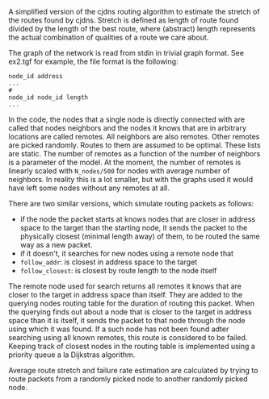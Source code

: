 A simplified version of the cjdns routing algorithm to estimate the stretch of
the routes found by cjdns. Stretch is defined as length of route found divided
by the length of the best route, where (abstract) length represents the actual combination
of qualities of a route we care about.

The graph of the network is read from stdin in trivial graph format.
See ex2.tgf for example, the file format is the following:

	node_id address
	...
	#
	node_id node_id length
	...

	

In the code, the nodes that a single node is directly connected with are
called that nodes neighbors and the nodes it knows that are in arbitrary
locations are called remotes. All neighbors are also remotes. Other remotes
are picked randomly. Routes to them are assumed to be optimal. These lists
are static. The number of remotes as a function of the number of neighbors
is a parameter of the model. At the moment, the number of remotes is linearly
scaled with `N_nodes/500` for nodes with average number of neighbors. In reality
this is a lot smaller, but with the graphs used it would have left some nodes
without any remotes at all.

There are two similar versions, which simulate routing packets as follows:

- if the node the packet starts at knows nodes that are closer in address
space to the target than the starting node, it sends the packet to the physically closest
(minimal length away) of them, to be routed the same way as a new packet.
- if it doesn't, it searches for new nodes using a remote node that
 - `follow_addr`: is closest in address space to the target
 - `follow_closest`: is closest by route length to the node itself

The remote node used for search returns all remotes it knows that are
closer to the target in address space than itself. They are added to
the querying nodes routing table for the duration of routing this packet.
When the querying finds out about a node that is closer to the target in
address space than it is itself, it sends the packet to that node through
the node using which it was found.
If a such node has not been found adter searching using all known remotes,
this route is considered to be failed. Keeping track of closest nodes in
the routing table is implemented using a priority queue a la Dijkstras
algorithm.

Average route stretch and failure rate estimation are calculated by trying
to route packets from a randomly picked node to another randomly picked node.
